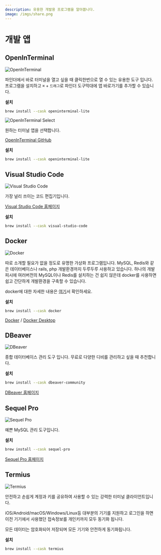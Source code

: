 ```yaml
---
description: 유용한 개발용 프로그램을 알아봅니다.
image: /imgs/share.png
---
```


# 개발 앱

## OpenInTerminal

![OpenInTerminal](./imgs/development-app/openinterminal.png)

파인더에서 바로 터미널을 열고 싶을 때 클릭한번으로 열 수 있는 유용한 도구 입니다. 프로그램을 설치하고 `⌘` + `드래그`로 파인더 도구막대에 앱 바로가기를 추가할 수 있습니다.

**설치**

```sh
brew install --cask openinterminal-lite
```

<div class="image-300 no-radius">

![OpenInTerminal Select](./imgs/development-app/openinterminal-popup.png)

</div>

원하는 터미널 앱을 선택합니다.

[OpenInTerminal GitHub](https://github.com/Ji4n1ng/OpenInTerminal)

**설치**

```sh
brew install --cask openinterminal-lite
```

## Visual Studio Code

![Visual Studio Code](./imgs/development-app/vscode.png)

가장 널리 쓰이는 코드 편집기입니다.

[Visual Studio Code 홈페이지](https://code.visualstudio.com/)

**설치**

```sh
brew install --cask visual-studio-code
```

## Docker

![Docker](./imgs/development-app/docker.png)

따로 소개할 필요가 없을 정도로 유명한 가상화 프로그램입니다. MySQL, Redis와 같은 데이터베이스나 rails, php 개발환경까지 두루두루 사용하고 있습니다. 하나의 개발 피시에 여러버전의 MySQL이나 Redis를 설치하는 건 쉽지 않은데 docker를 사용하면 쉽고 간단하게 개발환경을 구축할 수 있습니다.

docker에 대한 자세한 내용은 [여기](https://subicura.com/2017/01/19/docker-guide-for-beginners-1.html)서 확인하세요.

**설치**

```sh
brew install --cask docker
```

[Docker](https://www.docker.com/) / [Docker Desktop](https://www.docker.com/products/docker-desktop)

## DBeaver

![DBeaver](./imgs/development-app/dbeaver.png)

종합 데이터베이스 관리 도구 입니다. 무료로 다양한 디비를 관리하고 싶을 때 추천합니다.

**설치**

```sh
brew install --cask dbeaver-community
```

[DBeaver 홈페이지](https://dbeaver.io/)

## Sequel Pro

![Sequel Pro](./imgs/development-app/sequel-pro.png)

예쁜 MySQL 관리 도구입니다.

**설치**

```sh
brew install --cask sequel-pro
```

[Sequel Pro 홈페이지](https://www.sequelpro.com/)

## Termius

![Termius](./imgs/development-app/termius.png)

안전하고 손쉽게 계정과 키를 공유하여 사용할 수 있는 강력한 터미널 클라이언트입니다.

iOS/Android/macOS/Windows/Linux등 대부분의 기기를 지원하고 로그인을 하면 이전 기기에서 사용했던 접속정보를 개인키까지 모두 동기화 됩니다.

모든 데이터는 암호화되어 저장되며 모든 기기와 안전하게 동기화됩니다.

**설치**

```sh
brew install --cask termius
```
